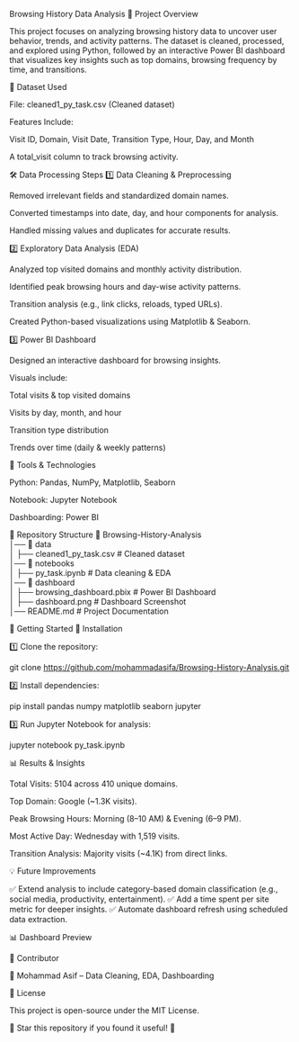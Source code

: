 Browsing History Data Analysis
📌 Project Overview

This project focuses on analyzing browsing history data to uncover user behavior, trends, and activity patterns.
The dataset is cleaned, processed, and explored using Python, followed by an interactive Power BI dashboard that visualizes key insights such as top domains, browsing frequency by time, and transitions.

📂 Dataset Used

File: cleaned1_py_task.csv (Cleaned dataset)

Features Include:

Visit ID, Domain, Visit Date, Transition Type, Hour, Day, and Month

A total_visit column to track browsing activity.

🛠 Data Processing Steps
1️⃣ Data Cleaning & Preprocessing

Removed irrelevant fields and standardized domain names.

Converted timestamps into date, day, and hour components for analysis.

Handled missing values and duplicates for accurate results.

2️⃣ Exploratory Data Analysis (EDA)

Analyzed top visited domains and monthly activity distribution.

Identified peak browsing hours and day-wise activity patterns.

Transition analysis (e.g., link clicks, reloads, typed URLs).

Created Python-based visualizations using Matplotlib & Seaborn.

3️⃣ Power BI Dashboard

Designed an interactive dashboard for browsing insights.

Visuals include:

Total visits & top visited domains

Visits by day, month, and hour

Transition type distribution

Trends over time (daily & weekly patterns)

🔧 Tools & Technologies

Python: Pandas, NumPy, Matplotlib, Seaborn

Notebook: Jupyter Notebook

Dashboarding: Power BI

📁 Repository Structure
📂 Browsing-History-Analysis  
│── 📁 data  
│   ├── cleaned1_py_task.csv       # Cleaned dataset  
│── 📁 notebooks  
│   ├── py_task.ipynb              # Data cleaning & EDA  
│── 📁 dashboard  
│   ├── browsing_dashboard.pbix    # Power BI Dashboard  
│   ├── dashboard.png              # Dashboard Screenshot  
│── README.md                      # Project Documentation  

🚀 Getting Started
🔹 Installation

1️⃣ Clone the repository:

git clone https://github.com/mohammadasifa/Browsing-History-Analysis.git


2️⃣ Install dependencies:

pip install pandas numpy matplotlib seaborn jupyter


3️⃣ Run Jupyter Notebook for analysis:

jupyter notebook py_task.ipynb

📊 Results & Insights

Total Visits: 5104 across 410 unique domains.

Top Domain: Google (~1.3K visits).

Peak Browsing Hours: Morning (8–10 AM) & Evening (6–9 PM).

Most Active Day: Wednesday with 1,519 visits.

Transition Analysis: Majority visits (~4.1K) from direct links.

💡 Future Improvements

✅ Extend analysis to include category-based domain classification (e.g., social media, productivity, entertainment).
✅ Add a time spent per site metric for deeper insights.
✅ Automate dashboard refresh using scheduled data extraction.

📊 Dashboard Preview

🙌 Contributor

👤 Mohammad Asif – Data Cleaning, EDA, Dashboarding

📜 License

This project is open-source under the MIT License.

🌟 Star this repository if you found it useful! 🚀
